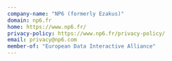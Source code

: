```yaml
---
company-name: "NP6 (formerly Ezakus)"
domain: np6.fr
home: https://www.np6.fr/
privacy-policy: https://www.np6.fr/privacy-policy/
email: privacy@np6.com
member-of: "European Data Interactive Alliance"
---
```




